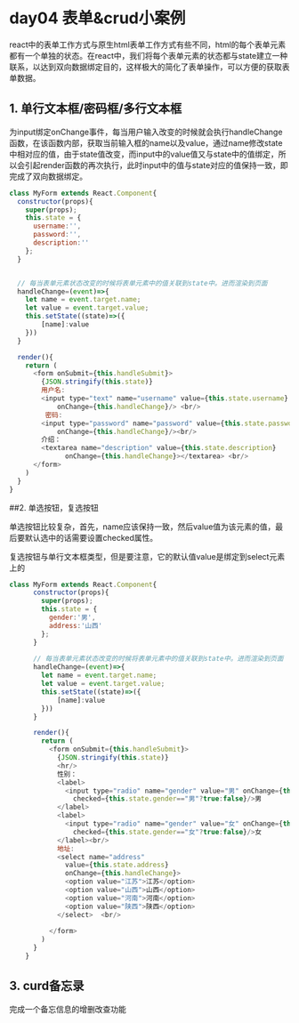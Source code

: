 # day04 表单&crud小案例

react中的表单工作方式与原生html表单工作方式有些不同，html的每个表单元素都有一个单独的状态。在react中，我们将每个表单元素的状态都与state建立一种联系，以达到双向数据绑定目的，这样极大的简化了表单操作，可以方便的获取表单数据。



## 1. 单行文本框/密码框/多行文本框

为input绑定onChange事件，每当用户输入改变的时候就会执行handleChange函数，在该函数内部，获取当前输入框的name以及value，通过name修改state中相对应的值，由于state值改变，而input中的value值又与state中的值绑定，所以会引起render函数的再次执行，此时input中的值与state对应的值保持一致，即完成了双向数据绑定。

```javascript
class MyForm extends React.Component{
  constructor(props){
    super(props);
    this.state = {
      username:'',
      password:'',
      description:''
    };
  }


  // 每当表单元素状态改变的时候将表单元素中的值关联到state中。进而渲染到页面
  handleChange=(event)=>{
    let name = event.target.name;
    let value = event.target.value;
    this.setState((state)=>({
        [name]:value
    }))
  }

  render(){
    return (
      <form onSubmit={this.handleSubmit}>
        {JSON.stringify(this.state)} 
        用户名: 
        <input type="text" name="username" value={this.state.username} 
            onChange={this.handleChange}/> <br/>
         密码: 
        <input type="password" name="password" value={this.state.password}
            onChange={this.handleChange}/><br/>
        介绍：
        <textarea name="description" value={this.state.description} 
              onChange={this.handleChange}></textarea> <br/>
      </form>
    )
  }
}
```



##2. 单选按钮，复选按钮

单选按钮比较复杂，首先，name应该保持一致，然后value值为该元素的值，最后要默认选中的话需要设置checked属性。

复选按钮与单行文本框类型，但是要注意，它的默认值value是绑定到select元素上的

```javascript
class MyForm extends React.Component{
      constructor(props){
        super(props);
        this.state = {
          gender:'男',
          address:'山西'
        };
      }
      
      // 每当表单元素状态改变的时候将表单元素中的值关联到state中。进而渲染到页面
      handleChange=(event)=>{
        let name = event.target.name;
        let value = event.target.value;
        this.setState((state)=>({
            [name]:value
        }))
      }

      render(){
        return (
          <form onSubmit={this.handleSubmit}>
            {JSON.stringify(this.state)} 
            <hr/>
            性别：
            <label>
              <input type="radio" name="gender" value="男" onChange={this.handleChange} 
                checked={this.state.gender=="男"?true:false}/>男
            </label>
            <label>
              <input type="radio" name="gender" value="女" onChange={this.handleChange}  
                checked={this.state.gender=="女"?true:false}/>女
            </label><br/>
            地址:
            <select name="address" 
			  value={this.state.address} 
              onChange={this.handleChange}>
              <option value="江苏">江苏</option>
              <option value="山西">山西</option>
              <option value="河南">河南</option>
              <option value="陕西">陕西</option>
            </select>  <br/>
           
          </form>
        )
      }
    }
```

## 3. curd备忘录

完成一个备忘信息的增删改查功能

